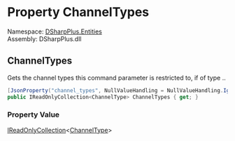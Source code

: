 # Property ChannelTypes

Namespace: [DSharpPlus.Entities](DSharpPlus.Entities.md)  
Assembly: DSharpPlus.dll

## <a id="DSharpPlus_Entities_DiscordApplicationCommandOption_ChannelTypes"></a>ChannelTypes

Gets the channel types this command parameter is restricted to, if of type <xref href="DSharpPlus.ApplicationCommandOptionType.Channel" data-throw-if-not-resolved="false"></xref>..

```csharp
[JsonProperty("channel_types", NullValueHandling = NullValueHandling.Ignore)]
public IReadOnlyCollection<ChannelType> ChannelTypes { get; }
```

### Property Value

[IReadOnlyCollection](https://learn.microsoft.com/dotnet/api/system.collections.generic.ireadonlycollection\-1)<[ChannelType](DSharpPlus.ChannelType.md)\>

